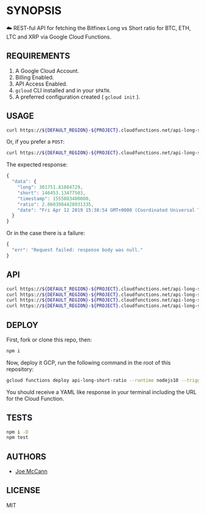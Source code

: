 # SYNOPSIS

☁️ REST-ful API for fetching the Bitfinex Long vs Short ratio for BTC, ETH, LTC and XRP via Google Cloud Functions.

## REQUIREMENTS

1. A Google Cloud Account.
2. Billing Enabled.
3. API Access Enabled.
4. `gcloud` CLI installed and in your `$PATH`.
5. A preferred configuration created ( `gcloud init` ).

## USAGE

```sh
curl https://${DEFAULT_REGION}-${PROJECT}.cloudfunctions.net/api-long-short-ratio?asset=BTC
```

Or, if you prefer a `POST`:

```sh
curl https://${DEFAULT_REGION}-${PROJECT}.cloudfunctions.net/api-long-short-ratio --data '{"asset": "BTC"}' -H "Content-Type: application/json"
```

The expected response:

```js
{
  "data": {
    "long": 301751.81084729,
    "short": 146453.13477503,
    "timestamp": 1555083480000,
    "ratio": 2.0603984428931335,
    "date": "Fri Apr 12 2019 15:38:54 GMT+0000 (Coordinated Universal Time)"
  }
}
```

Or in the case there is a failure:

```js
{
  "err": "Request failed: response body was null."
}
```

## API

```sh
curl https://${DEFAULT_REGION}-${PROJECT}.cloudfunctions.net/api-long-short-ratio?asset=BTC
curl https://${DEFAULT_REGION}-${PROJECT}.cloudfunctions.net/api-long-short-ratio?asset=ETH
curl https://${DEFAULT_REGION}-${PROJECT}.cloudfunctions.net/api-long-short-ratio?asset=LTC
curl https://${DEFAULT_REGION}-${PROJECT}.cloudfunctions.net/api-long-short-ratio?asset=XRP
```

## DEPLOY

First, fork or clone this repo, then:

```sh
npm i
```

Now, deploy it GCP, run the following command in the root of this repository:

```sh
gcloud functions deploy api-long-short-ratio --runtime nodejs10 --trigger-http --memory 128MB
```

You should receive a YAML like response in your terminal including the URL for the Cloud Function.

## TESTS

```sh
npm i -D
npm test
```

## AUTHORS

- [Joe McCann](https://twitter.com/joemccann)

## LICENSE

MIT